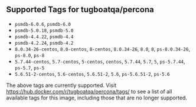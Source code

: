 ## Supported Tags for tugboatqa/percona

* `psmdb-6.0.6`, `psmdb-6.0`
* `psmdb-5.0.18`, `psmdb-5.0`
* `psmdb-4.4.22`, `psmdb-4.4`
* `psmdb-4.2.24`, `psmdb-4.2`
* `8.0.34-26-centos`, `8.0-centos`, `8-centos`, `8.0.34-26`, `8.0`, `8`, `ps-8.0.34-26`, `ps-8.0`, `ps-8`
* `5.7.44-centos`, `5.7-centos`, `5-centos`, `centos`, `5.7.44`, `5.7`, `5`, `ps-5.7.44`, `ps-5.7`, `ps-5`
* `5.6.51-2-centos`, `5.6-centos`, `5.6.51-2`, `5.6`, `ps-5.6.51-2`, `ps-5.6`

The above tags are currently supported. Visit https://hub.docker.com/r/tugboatqa/percona/tags/ to see a list of all available tags for this image, including those that are no longer supported.
